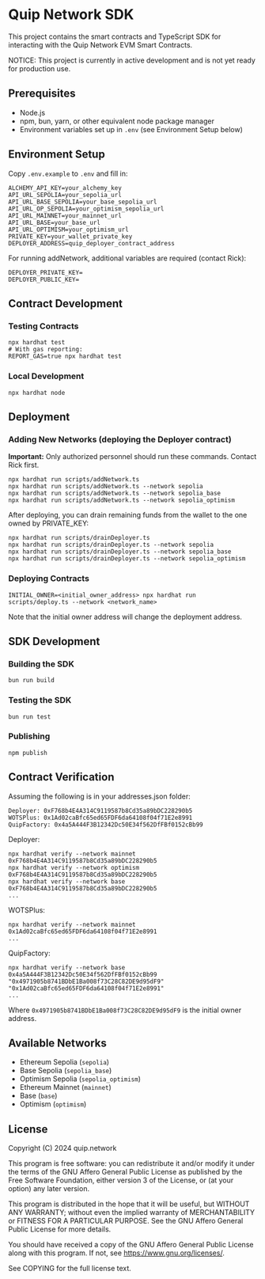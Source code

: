 # Quip Network SDK

This project contains the smart contracts and TypeScript SDK for interacting with the Quip Network EVM Smart Contracts.

NOTICE: This project is currently in active development and is not yet ready for production use.

## Prerequisites

- Node.js
- npm, bun, yarn, or other equivalent node package manager
- Environment variables set up in `.env` (see Environment Setup below)

## Environment Setup

Copy `.env.example` to `.env` and fill in:
```shell
ALCHEMY_API_KEY=your_alchemy_key
API_URL_SEPOLIA=your_sepolia_url
API_URL_BASE_SEPOLIA=your_base_sepolia_url
API_URL_OP_SEPOLIA=your_optimism_sepolia_url
API_URL_MAINNET=your_mainnet_url
API_URL_BASE=your_base_url
API_URL_OPTIMISM=your_optimism_url
PRIVATE_KEY=your_wallet_private_key
DEPLOYER_ADDRESS=quip_deployer_contract_address
```

For running addNetwork, additional variables are required (contact Rick):
```shell
DEPLOYER_PRIVATE_KEY=
DEPLOYER_PUBLIC_KEY=
```

## Contract Development

### Testing Contracts
```shell
npx hardhat test
# With gas reporting:
REPORT_GAS=true npx hardhat test
```

### Local Development
```shell
npx hardhat node
```

## Deployment

### Adding New Networks (deploying the Deployer contract)
**Important:** Only authorized personnel should run these commands. Contact Rick first.
```shell
npx hardhat run scripts/addNetwork.ts
npx hardhat run scripts/addNetwork.ts --network sepolia
npx hardhat run scripts/addNetwork.ts --network sepolia_base
npx hardhat run scripts/addNetwork.ts --network sepolia_optimism
```

After deploying, you can drain remaining funds from the wallet to the one owned by PRIVATE_KEY:

```shell
npx hardhat run scripts/drainDeployer.ts
npx hardhat run scripts/drainDeployer.ts --network sepolia
npx hardhat run scripts/drainDeployer.ts --network sepolia_base
npx hardhat run scripts/drainDeployer.ts --network sepolia_optimism
```

### Deploying Contracts
```shell
INITIAL_OWNER=<initial_owner_address> npx hardhat run scripts/deploy.ts --network <network_name>
```

Note that the initial owner address will change the deployment address. 

## SDK Development

### Building the SDK
```shell
bun run build
```

### Testing the SDK
```shell
bun run test
```

### Publishing
```shell
npm publish
```

## Contract Verification

Assuming the following is in your addresses.json folder: 

```
Deployer: 0xF768b4E4A314C9119587b8Cd35a89bDC228290b5
WOTSPlus: 0x1Ad02caBfc65ed65FDF6da64108f04f71E2e8991
QuipFactory: 0x4a5A444F3B12342Dc50E34f562DfFBf0152cBb99
```

Deployer:

```
npx hardhat verify --network mainnet 0xF768b4E4A314C9119587b8Cd35a89bDC228290b5
npx hardhat verify --network optimism 0xF768b4E4A314C9119587b8Cd35a89bDC228290b5
npx hardhat verify --network base 0xF768b4E4A314C9119587b8Cd35a89bDC228290b5
...
```

WOTSPlus:

```
npx hardhat verify --network mainnet 0x1Ad02caBfc65ed65FDF6da64108f04f71E2e8991
...
```

QuipFactory:

```
npx hardhat verify --network base 0x4a5A444F3B12342Dc50E34f562DfFBf0152cBb99 "0x4971905b8741BDbE1Ba008f73C28C82DE9d95dF9" "0x1Ad02caBfc65ed65FDF6da64108f04f71E2e8991"
...
```

Where `0x4971905b8741BDbE1Ba008f73C28C82DE9d95dF9` is the initial owner address.

## Available Networks

- Ethereum Sepolia (`sepolia`)
- Base Sepolia (`sepolia_base`)
- Optimism Sepolia (`sepolia_optimism`)
- Ethereum Mainnet (`mainnet`)
- Base (`base`)
- Optimism (`optimism`)


## License

Copyright (C) 2024 quip.network

This program is free software: you can redistribute it and/or modify
it under the terms of the GNU Affero General Public License as published by
the Free Software Foundation, either version 3 of the License, or
(at your option) any later version.

This program is distributed in the hope that it will be useful,
but WITHOUT ANY WARRANTY; without even the implied warranty of
MERCHANTABILITY or FITNESS FOR A PARTICULAR PURPOSE. See the
GNU Affero General Public License for more details.

You should have received a copy of the GNU Affero General Public License
along with this program. If not, see <https://www.gnu.org/licenses/>.

See COPYING for the full license text.
